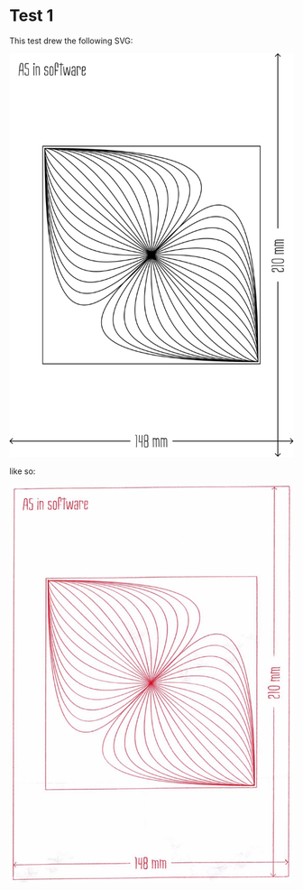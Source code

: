 # Test 1

This test drew the following SVG:

![a5 test svg](https://github.com/Muxelmann/my-draw/blob/main/src/test/01/a5.svg?raw=true)

like so:

![a3 test result](https://github.com/Muxelmann/my-draw/blob/main/src/test/01/a5.jpg?raw=true)

